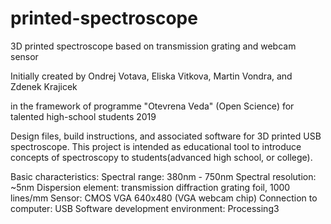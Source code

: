 # printed-spectroscope

3D printed spectroscope based on transmission grating and webcam sensor

Initially created by Ondrej Votava, Eliska Vitkova, Martin Vondra, and Zdenek Krajicek 

in the framework of programme "Otevrena Veda" (Open Science) for talented high-school students
2019

Design files, build instructions, and associated software for 3D printed USB spectroscope. This project is intended as educational tool to introduce concepts of spectroscopy to students(advanced high school, or college). 

Basic characteristics:
Spectral range: 380nm - 750nm
Spectral resolution: ~5nm
Dispersion element: transmission diffraction grating foil, 1000 lines/mm
Sensor: CMOS VGA 640x480 (VGA webcam chip)
Connection to computer: USB
Software development environment: Processing3
